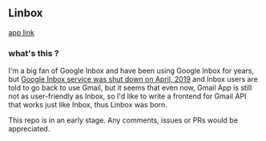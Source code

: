 ## Linbox

[app link](https://linbox.herokuapp.com)

### what's this ?
I'm a big fan of Google Inbox and have been using Google Inbox for years, but [Google Inbox service was shut down on April, 2019](https://www.theverge.com/2018/9/12/17848500/google-inbox-shut-down-sunset-snooze-email-march-2019) and Inbox users are told to go back to use Gmail, but it seems that even now, Gmail App is still not as user-friendly as Inbox, so I'd like to write a frontend for Gmail API that works just like Inbox, thus Linbox was born.

This repo is in an early stage. Any comments, issues or PRs would be appreciated.